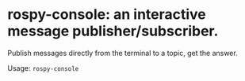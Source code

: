 # rospy-console: an interactive message publisher/subscriber.


Publish messages directly from the terminal to a topic, get the answer.

Usage: `rospy-console`

